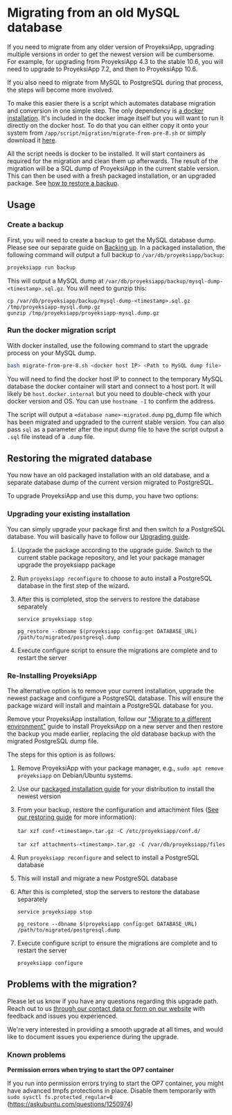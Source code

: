 # Migrating from an old MySQL database

If you need to migrate from any older version of ProyeksiApp, upgrading multiple versions in order to get the newest version will be cumbersome. For example, for upgrading from ProyeksiApp 4.3 to the stable 10.6, you will need to upgrade to ProyeksiApp 7.2, and then to ProyeksiApp 10.6.

If you also need to migrate from MySQL to PostgreSQL during that process, the steps will become more involved.

To make this easier there is a script which automates database migration and conversion in one simple step. The only dependency is [a docker installation](https://www.docker.com/get-started). It's included in the docker image itself but you will want to run it directly on the docker host. To do that you can either copy it onto your system from `/app/script/migration/migrate-from-pre-8.sh` or simply download it [here](https://github.com/opf/proyeksiapp/tree/dev/script/migration/migrate-from-pre-8.sh).

All the script needs is docker to be installed. It will start containers as required for the migration and clean them up afterwards. The result of the migration will be a SQL dump of ProyeksiApp in the current stable version. This can then be used with a fresh packaged installation, or an upgraded package. See [how to restore a backup](/installation-and-operations/operation/restoring/).

## Usage



### Create a backup

First, you will need to create a backup to get the MySQL database dump. Please see our separate guide on [Backing up](../../operation/backing-up/). In a packaged installation, the following command will output a full backup to `/var/db/proyeksiapp/backup`:

```bash
proyeksiapp run backup
```



This will output a MySQL dump at `/var/db/proyeksiapp/backup/mysql-dump-<timestamp>.sql.gz`. You will need to gunzip this:


```
cp /var/db/proyeksiapp/backup/mysql-dump-<timestamp>.sql.gz /tmp/proyeksiapp-mysql.dump.gz
gunzip /tmp/proyeksiapp/proyeksiapp-mysql.dump.gz
```



### Run the docker migration script

With docker installed, use the following command to start the upgrade process on your MySQL dump.

```bash
bash migrate-from-pre-8.sh <docker host IP> <Path to MySQL dump file> [sql|custom]
```

You will need to find the docker host IP to connect to the temporary MySQL database the docker container will start and connect to a host port. It will likely be `host.docker.internal` but you need to double-check with your docker version and OS. You can use `hostname -I` to confirm the address.

The script will output a `<database name>-migrated.dump` pg_dump file which has been migrated and upgraded to the current stable version. You can also pass `sql` as a parameter after the input dump file to have the script output a `.sql` file instead of a `.dump` file.


## Restoring the migrated database

You now have an old packaged installation with an old database, and a separate database dump of the current version migrated to PostgreSQL.

To upgrade ProyeksiApp and use this dump, you have two options:



### Upgrading your existing installation

You can simply upgrade your package first and then switch to a PostgreSQL database. You will basically have to follow our [Upgrading guide](../../operation/upgrading/).

1. Upgrade the package according to the upgrade guide. Switch to the current stable package repository, and let your package manager upgrade the proyeksiapp package

2. Run `proyeksiapp reconfigure` to choose to auto install a PostgreSQL database in the first step of the wizard.

3. After this is completed, stop the servers to restore the database separately

   `service proyeksiapp stop`

   `pg_restore --dbname $(proyeksiapp config:get DATABASE_URL) /path/to/migrated/postgresql.dump`  

4. Execute configure script to ensure the migrations are complete and to restart the server



### Re-Installing ProyeksiApp

The alternative option is to remove your current installation, upgrade the newest package and configure a PostgreSQL database. This will ensure the package wizard will install and maintain a PostgreSQL database for you.

Remove your ProyeksiApp installation, follow our ["Migrate to a different environment"](../../misc/migration/) guide to install ProyeksiApp on a new server and then restore the backup you made earlier, replacing the old database backup with the migrated PostgreSQL dump file.

The steps for this option is as follows:

1. Remove ProyeksiApp with your package manager, e.g., `sudo apt remove proyeksiapp` on Debian/Ubuntu systems.

2. Use our [packaged installation guide](../../installation/packaged/) for your distribution to install the newest version

3. From your backup, restore the configuration and attachment files ([See our restoring guide](../../operation/restoring/) for more information):

   ​	`tar xzf conf-<timestamp>.tar.gz -C /etc/proyeksiapp/conf.d/`

   ​	`tar xzf attachments-<timestamp>.tar.gz -C /var/db/proyeksiapp/files`

4. Run `proyeksiapp reconfigure` and select to install a PostgreSQL database

5. This will install and migrate a new PostgreSQL database

6. After this is completed, stop the servers to restore the database separately

   `service proyeksiapp stop`

   `pg_restore --dbname $(proyeksiapp config:get DATABASE_URL) /path/to/migrated/postgresql.dump`  

7. Execute configure script to ensure the migrations are complete and to restart the server

   `proyeksiapp configure`



## Problems with the migration?


Please let us know if you have any questions regarding this upgrade path. Reach out to us [through our contact data or form on our website](https://www.proyeksi.id/contact-us/) with feedback and issues you experienced.

We're very interested in providing a smooth upgrade at all times, and would like to document issues you experience during the upgrade.


### Known problems

**Permission errors when trying to start the OP7 container**

If you run into permission errors trying to start the OP7 container, you might have advanced tmpfs protections in place. Disable them temporarily with `sudo sysctl fs.protected_regular=0` (https://askubuntu.com/questions/1250974)
